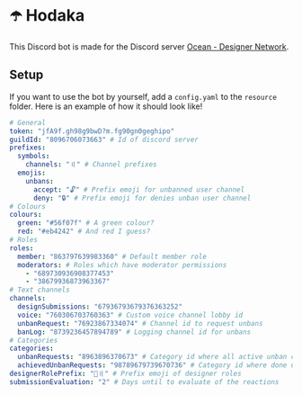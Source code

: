 # ☂️ Hodaka
This Discord bot is made for the Discord server [Ocean - Designer Network](https://discord.gg/NvWKYtGvGB).

## Setup
If you want to use the bot by yourself, add a `config.yaml` to the `resource` folder. Here is an example of how it should look like!
```yaml
# General
token: "jfA9f.gh98g9bwD?m.fg90gn0geghipo"
guildId: "8096706073663" # Id of discord server
prefixes:
  symbols:
    channels: "〢" # Channel prefixes
  emojis:
    unbans:
      accept: "🔓" # Prefix emoji for unbanned user channel
      deny: "🔒" # Prefix emoji for denies unban user channel
# Colours
colours:
  green: "#56f07f" # A green colour?
  red: "#eb4242" # And red I guess?
# Roles
roles:
  member: "863797639983360" # Default member role
  moderators: # Roles which have moderator permissions
    - "689730936908377453"
    - "38679936873963367"
# Text channels
channels:
  designSubmissions: "67936793679376363252"
  voice: "760306703760363" # Custom voice channel lobby id
  unbanRequest: "76923867334074" # Channel id to request unbans
  banLog: "8739236457894789" # Logging channel id for unbans
# Categories
categories:
  unbanRequests: "8963896370673" # Category id where all active unban channels sit
  achievedUnbanRequests: "98789679739670736" # Category id where done unban channels sit
designerRolePrefix: "🎨〢" # Prefix emoji of designer roles
submissionEvaluation: "2" # Days until to evaluate of the reactions
```
